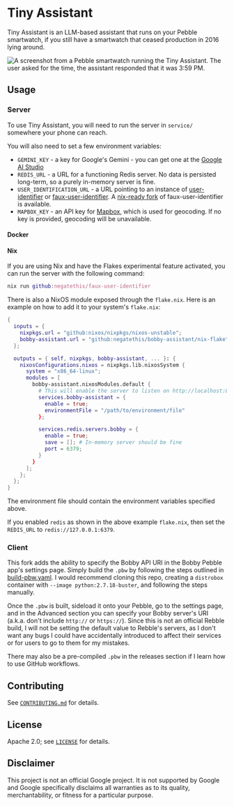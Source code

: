 # Tiny Assistant

Tiny Assistant is an LLM-based assistant that runs on your Pebble smartwatch,
if you still have a smartwatch that ceased production in 2016 lying around.

![A screenshot from a Pebble smartwatch running the Tiny Assistant. The user asked for the time, the assistant responded that it was 3:59 PM.](./docs/screenshot.png)

## Usage

### Server

To use Tiny Assistant, you will need to run the server in `service/` somewhere
your phone can reach.

You will also need to set a few environment variables:

- `GEMINI_KEY` - a key for Google's Gemini - you can get one at the
  [Google AI Studio](https://aistudio.google.com)
- `REDIS_URL` - a URL for a functioning Redis server. No data is persisted
  long-term, so a purely in-memory server is fine.
- `USER_IDENTIFICATION_URL` - a URL pointing to an instance of
  [user-identifier](https://github.com/pebble-dev/user-identifier) or [faux-user-identifier](https://github.com/jplexer/faux-user-identifier). A [nix-ready fork](https://github.com/negatethis/faux-user-identifier) of faux-user-identifier is available.
- `MAPBOX_KEY` - an API key for [Mapbox](https://www.mapbox.com), which is
  used for geocoding. If no key is provided, geocoding will be unavailable.

#### Docker

#### Nix

If you are using Nix and have the Flakes experimental feature activated, you can run the server with the following command:

```nix
nix run github:negatethis/faux-user-identifier
```

There is also a NixOS module exposed through the `flake.nix`. Here is an example on how to add it to your system's `flake.nix`:

```nix
{
  inputs = {
    nixpkgs.url = "github:nixos/nixpkgs/nixos-unstable";
    bobby-assistant.url = "github:negatethis/bobby-assistant/nix-flake";
  };

  outputs = { self, nixpkgs, bobby-assistant, ... }: {
    nixosConfigurations.nixos = nixpkgs.lib.nixosSystem {
      system = "x86_64-linux";
      modules = [
        bobby-assistant.nixosModules.default {
          # This will enable the server to listen on http://localhost:8080
          services.bobby-assistant = {
            enable = true;
            environmentFile = "/path/to/environment/file"
          };

          services.redis.servers.bobby = {
            enable = true;
            save = []; # In-memory server should be fine
            port = 6379;
          }
        }
      ];
    };
  };
}
```

The environment file should contain the environment variables specified above.

If you enabled `redis` as shown in the above example `flake.nix`, then set the `REDIS_URL` to `redis://127.0.0.1:6379`.

### Client

This fork adds the ability to specify the Bobby API URI in the Bobby Pebble app's settings page. Simply build the `.pbw` by following the steps outlined in [build-pbw.yaml](.github/workflows/build-pbw.yaml). I would recommend cloning this repo, creating a `distrobox` container with `--image python:2.7.18-buster`, and following the steps manually.

Once the `.pbw` is built, sideload it onto your Pebble, go to the settings page, and in the Advanced section you can specify your Bobby server's URI (a.k.a. don't include `http://` or `https://`).
Since this is not an official Rebble build, I will not be setting the default value to Rebble's servers, as I don't want any bugs I could have accidentally introduced to affect their services or for users to go to them for my mistakes.

There may also be a pre-compiled `.pbw` in the releases section if I learn how to use GitHub workflows.

## Contributing

See [`CONTRIBUTING.md`](CONTRIBUTING.md) for details.

## License

Apache 2.0; see [`LICENSE`](LICENSE) for details.

## Disclaimer
 
This project is not an official Google project. It is not supported by
Google and Google specifically disclaims all warranties as to its quality,
merchantability, or fitness for a particular purpose.
  
